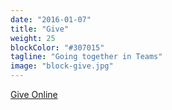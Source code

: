```yaml
---
date: "2016-01-07"
title: "Give"
weight: 25
blockColor: "#307015"
tagline: "Going together in Teams"
image: "block-give.jpg"
---
```


<div class="page-buttons">
  <a href="https://arborchurch.churchcenteronline.com/giving">Give Online</a>
</div>
